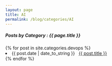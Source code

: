 ```yaml
---
layout: page
title: AI
permalink: /blog/categories/AI
---
```

 
<h5> Posts by Category : {{ page.title }} </h5>

<div class="card">
{% for post in site.categories.devops %}
 <li class="category-posts"><span>{{ post.date | date_to_string }}</span> &nbsp; <a href="{{ post.url }}">{{ post.title }}</a></li>
{% endfor %}
</div>